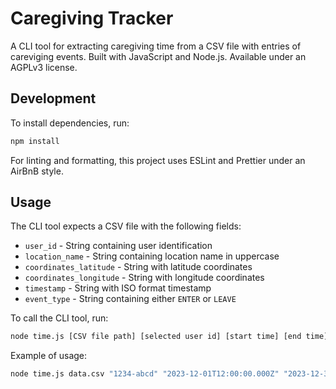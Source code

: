 # Caregiving Tracker

A CLI tool for extracting caregiving time from a CSV file with entries of careviging events. Built with JavaScript and Node.js. Available under an AGPLv3 license.

## Development

To install dependencies, run:

```sh
npm install
```

For linting and formatting, this project uses ESLint and Prettier under an AirBnB style.

## Usage 

The CLI tool expects a CSV file with the following fields:

* `user_id` - String containing user identification
* `location_name` - String containing location name in uppercase
* `coordinates_latitude` - String with latitude coordinates
* `coordinates_longitude` - String with longitude coordinates
* `timestamp` - String with ISO format timestamp
* `event_type` - String containing either `ENTER` or `LEAVE`

To call the CLI tool, run:

```sh
node time.js [CSV file path] [selected user id] [start time] [end time]
```

Example of usage:

```sh
node time.js data.csv "1234-abcd" "2023-12-01T12:00:00.000Z" "2023-12-30T12:00:00.000Z"
```